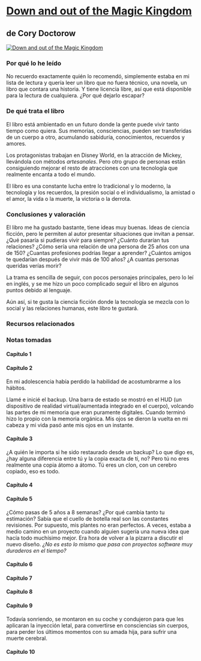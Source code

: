 ﻿# [Down and out of the Magic Kingdom](http://craphound.com/category/down/)
## de Cory Doctorow

[![Down and out of the Magic Kingdom](http://craphound.com/images/056c026d-1c66-4d42-9fae-a8e96df290c5-1020x982.jpg)](http://craphound.com/category/down/)

### Por qué lo he leído

No recuerdo exactamente quién lo recomendó, simplemente estaba en mi lista de lectura y quería leer un libro que no fuera técnico, una novela, un libro que contara una historia. Y tiene licencia libre, así que está disponible para la lectura de cualquiera. ¿Por qué dejarlo escapar?

<!-- more -->

### De qué trata el libro

El libro está ambientado en un futuro donde la gente puede vivir tanto tiempo como quiera. Sus memorias, consciencias, pueden ser transferidas de un cuerpo a otro, acumulando sabiduría, conocimientos, recuerdos y amores.

Los protagonistas trabajan en Disney World, en la atracción de Mickey, llevándola con métodos *artesanales*. Pero otro grupo de personas están consiguiendo mejorar el resto de atracciones con una tecnología que realmente encanta a todo el mundo.

El libro es una constante lucha entre lo tradicional y lo moderno, la tecnología y los recuerdos, la presión social o el individualismo, la amistad o el amor, la vida o la muerte, la victoria o la derrota.

### Conclusiones y valoración

El libro me ha gustado bastante, tiene ideas muy buenas. Ideas de ciencia ficción, pero le permiten al autor presentar situaciones que invitan a pensar. ¿Qué pasaría si pudieras vivir para siempre? ¿Cuánto durarían tus relaciones? ¿Cómo sería una relación de una persona de 25 años con una de 150? ¿Cuantas profesiones podrías llegar a aprender? ¿Cuántos amigos te quedarían después de vivir más de 100 años? ¿A cuantas personas queridas verías morir?

La trama es sencilla de seguir, con pocos personajes principales, pero lo leí en inglés, y se me hizo un poco complicado seguir el libro en algunos puntos debido al lenguaje.

Aún así, si te gusta la ciencia ficción donde la tecnología se mezcla con lo social y las relaciones humanas, este libro te gustará.

### Recursos relacionados

[titulo sobre el enlace a las notas]: foo-bar-foo-bar

### Notas tomadas

#### Capítulo 1

#### Capítulo 2

En mi adolescencia había perdido la habilidad de acostumbrarme a los hábitos.

Llamé e inicié el backup. Una barra de estado se mostró en el HUD (un dispositivo de realidad virtual/aumentada integrado en el cuerpo), volcando las partes de mi memoria que eran puramente digitales. Cuando terminó hizo lo propio con la memoria orgánica. Mis ojos se dieron la vuelta en mi cabeza y mi vida pasó ante mis ojos en un instante.

#### Capítulo 3

¿A quién le importa si he sido restaurado desde un backup? Lo que digo es, ¿hay alguna diferencia entre tú y la copia exacta de tí, no? Pero tú no eres realmente una copia átomo a átomo. Tú eres un clon, con un cerebro copiado, eso es todo.

#### Capítulo 4

#### Capítulo 5

¿Cómo pasas de 5 años a 8 semanas? ¿Por qué cambia tanto tu estimación? Sabía que el cuello de botella real son las constantes revisiones. Por supuesto, mis plantes no eran perfectos. A veces, estaba a medio camino en un proyecto cuando alguien sugería una nueva idea que hacía todo muchísimo mejor. Era hora de volver a la pizarra a discutir el nuevo diseño. *¿No es esto lo mismo que pasa con proyectos software muy duraderos en el tiempo?*

#### Capítulo 6

#### Capítulo 7

#### Capítulo 8

#### Capítulo 9

Todavía sonriendo, se montaron en su coche y condujeron para que les aplicaran la inyección letal, para convertirse en consciencias sin cuerpos, para perder los últimos momentos con su amada hija, para sufrir una muerte cerebral.

#### Capítulo 10

